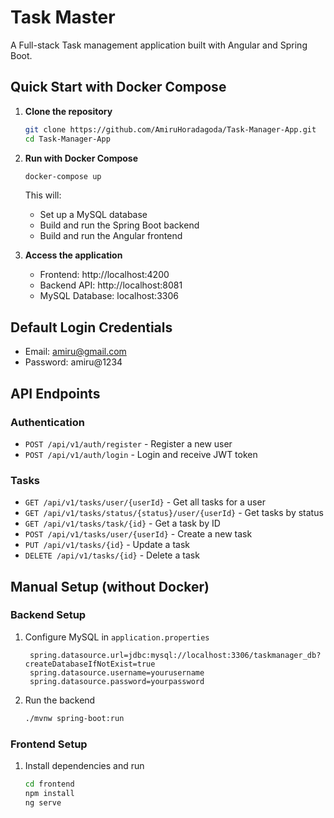 # Task Master

A Full-stack Task management application built with Angular and Spring Boot.

## Quick Start with Docker Compose

1. **Clone the repository**
   ```bash
   git clone https://github.com/AmiruHoradagoda/Task-Manager-App.git
   cd Task-Manager-App
   ```

2. **Run with Docker Compose**
   ```bash
   docker-compose up
   ```

   This will:
   - Set up a MySQL database
   - Build and run the Spring Boot backend
   - Build and run the Angular frontend

3. **Access the application**
   - Frontend: http://localhost:4200
   - Backend API: http://localhost:8081
   - MySQL Database: localhost:3306

## Default Login Credentials

- Email: amiru@gmail.com
- Password: amiru@1234

## API Endpoints

### Authentication
- `POST /api/v1/auth/register` - Register a new user
- `POST /api/v1/auth/login` - Login and receive JWT token

### Tasks
- `GET /api/v1/tasks/user/{userId}` - Get all tasks for a user
- `GET /api/v1/tasks/status/{status}/user/{userId}` - Get tasks by status
- `GET /api/v1/tasks/task/{id}` - Get a task by ID
- `POST /api/v1/tasks/user/{userId}` - Create a new task
- `PUT /api/v1/tasks/{id}` - Update a task
- `DELETE /api/v1/tasks/{id}` - Delete a task

## Manual Setup (without Docker)

### Backend Setup

1. Configure MySQL in `application.properties`
   ```properties
    spring.datasource.url=jdbc:mysql://localhost:3306/taskmanager_db?createDatabaseIfNotExist=true
    spring.datasource.username=yourusername
    spring.datasource.password=yourpassword
   ```

2. Run the backend
   ```bash
   ./mvnw spring-boot:run
   ```

### Frontend Setup

1. Install dependencies and run
   ```bash
   cd frontend
   npm install
   ng serve
   ```